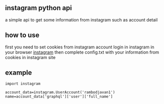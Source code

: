 instagram python api
-------------------------------------------------------------------------
a simple api to get some information from instagram such as account detail

## how to use

first you need to set cookies from instagram account 
login in instagram in your browser
[instagram](https://www.instagram.com/,'instagram')
then complete config.txt with your information from cookies in instagram site

## example

```
import instagram

account_data=instagram.UserAccount('rambodjavan1')
name=account_data['graphql']['user']['full_name']
```
